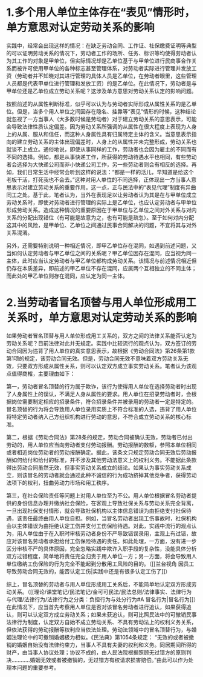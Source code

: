 # 1.多个用人单位主体存在“表见”情形时，单方意思对认定劳动关系的影响
实践中，经常会出现这样的情况：在缺乏劳动合同、工作证、社保缴费证明等典型的可以证明劳动关系的情况下，劳动者工作的场所、任务、标识等均使得劳动者认为其工作的对象是甲单位，但实际情况却是乙单位基于与甲单位进行民商事合作关系而被许可使用甲单位的各种标志甚至管理体系，对劳动者实际进行管理并发放工资（劳动者并不知晓对其进行管理的具体人员是乙单位，在劳动者眼里，这些管理人员都是代表甲单位进行管理和发放工资）的是乙单位。在此情况下，劳动者是与甲单位还是乙单位成立劳动关系呢？这涉及单方意思对劳动关系认定的影响问题。

按照前述的从属性判断标准，似乎可以认为与劳动者实际形成从属性关系的是乙单位。但是，当多个用人单位之间因存在隐名、挂靠等“表见”情形的时候，这种结论就忽视了一方当事人（大多数时候是劳动者）对于建立劳动关系的意思表示，可能会导致法律性质认定偏差。因为劳动关系所强调的从属性在很大程度上表现为人身上的从属、服从和信任，而这种人身属性具有归属特定主体的含义。当意思表示指向的建立劳动关系的主体出现偏差时，人身上的从属性并未完整形成，劳动关系也就谈不上成立。通俗地说，即使从事同样的工作，劳动者也会因为雇主的不同而有不同的选择。例如，都是从事快递工作，所获得的劳动待遇水平也相同，有些劳动者会选择为大快递公司而非小快递公司工作，另一些劳动者则会有相反的选择。再如，我们日常生活中经常会听到这样的说法：“都是一样的活儿，早知道是给这个老板干活，打死我也不会去。”这种对用人单位的不同选择，正体现出一方当事人意思表示对建立劳动关系的重要作用。这一点，正与民法中的“表见代理”制度有异曲同工之处。基于此，笔者认为，当外在表现足以让劳动者认为其是在与甲单位成立劳动关系时，即使对劳动者进行管理的实际上是乙单位，也应认定劳动者与甲单位形成劳动关系。造成这种情况的重要原因在于甲单位与乙单位之间对外关系与对内关系的分配出现错位（有可能是故意为之，也有可能是疏忽）。至于如何对内分配这其中的风险，是甲单位、乙单位之间通过民事合同解决的问题，不宜将其与对外关系混淆。

另外，还需要特别说明一种相近情况，即甲乙单位存在混同，如遇到前述问题，又当如何认定劳动者与甲乙单位之间的关系呢？甲乙单位因存在混同，应当视为同一主体，此时应当认定劳动者与甲乙单位都构成劳动关系。该情况与前述情况相近但仍存在本质差异，即前述的甲乙单位不存在混同，应属两个互相独立的不同主体；而此处的甲乙单位则存在混同，应认定为同一主体。
# 2.当劳动者冒名顶替与用人单位形成用工关系时，单方意思对认定劳动关系的影响
如果劳动者冒名顶替与用人单位形成用工关系的，双方之间的法律关系能否认定为劳动关系呢？目前法律对此并无规定。实践中比较流行的观点认为，双方签订的劳动合同因为违背了用人单位的真实意思表示，故根据《劳动合同法》第26条第1款第1项的规定，该劳动合同无效。但是，劳动合同无效不意味着双方劳动关系无效，只要双方形成从属性关系，则可以认定双方成立事实劳动关系。笔者认为该观点值得商榷，主要理由如下：

第一，劳动者冒名顶替的行为属于欺诈，该行为使得用人单位在选择劳动者时出现了人身属性上的误认，不满足人身从属性的要求。用人单位在招录劳动者时，会根据岗位需要制定相应的招录条件，符合招录条件并被录用的劳动者一定是特定的。冒名顶替的行为将会导致用人单位录用实质上不符合标准的人选，违背了用人单位将特定劳动者纳入己方组织机构进行劳动的意思，不符合成立劳动关系的核心标准。

第二，根据《劳动合同法》第28条的规定，劳动合同被确认无效，劳动者已付出劳动的，用人单位应当向劳动者支付劳动报酬。劳动报酬的数额，参照本单位相同或者相近岗位劳动者的劳动报酬确定。据此，该条文只规定劳动合同无效后劳动报酬如何给付和给付的标准，并不涉及其他劳动法意义上的权利义务。不能据此条款得出劳动合同虽然无效，但事实劳动关系成立的结论。如果认为事实劳动关系成立，则该冒名的劳动者就会通过此种不诚信的行为成功挤掉其他竞争者，获得劳动法项下的权利，扭曲劳动力市场和用工秩序。

第三，在社会保险责任等问题上对用人单位至为不公。用人单位根据冒名劳动者提供的身份信息办理并缴纳社会保险，在客观上导致社保关系与劳动关系完全背离，一旦出现社保支付情形，就会导致社保机构以主体信息错误为由拒绝支付社保待遇，该责任最终由用人单位自担。例如，当冒名劳动者出现工伤事故时，社保机构会以主体错误为由拒绝认定工伤并支付工伤保险待遇。对此，实践中流行的观点认为，用人单位由于在入职时审核劳动者身份不严导致错误录用，主观上有过错，故应对该冒名劳动者承担给付工伤保险待遇的责任。如此处理，一方面，没有进一步区分审核不严的具体原因，完全忽略实践中欺诈入职手段的复杂性，没能具体分析双方过错程度，简单地将责任完全归责于用人单位一方；另一方面，将会导致用人单位缴纳工伤保险的行为完全不能起到分散用工风险的目的。（[[兰台视角 因员工导致劳动合同无效的，能否认定工伤|实践中还是有很多认定工伤了]]）

综上，冒名顶替的劳动者与用人单位形成用工关系后，不能简单地认定双方形成劳动关系。（[[理论/课堂笔记/民法笔记/金可可民法/民法总则/法律事实、法律行为与代理/法律行为/法律行为之分类：负担行为与处分行为#A 冒名行为|冒名行为]]）在此情况下，应当首先考察用人单位是否对该冒名劳动者进行追认，如果获得追认，则可以认定双方成立劳动关系；如果未获追认，则可比照民法中的可撤销民事法律行为制度，认定双方自始不成立劳动关系、不具有劳动法上的权利义务关系，但依法获得的劳动报酬等权利应当依法处理。劳动法领域中的冒名顶替行为，与婚姻法理论中的可撤销婚姻极为相似。《民法典》第1054条规定： “无效的或者被撤销的婚姻自始没有法律约束力，当事人不具有夫妻的权利和义务。同居期间所得的财产，由当事人协议处理；协议不成的，由人民法院根据照顾无过错方的原则判决…………婚姻无效或者被撤销的，无过错方有权请求损害赔偿。”由此可以作为处理本问题的重要参考。